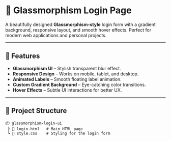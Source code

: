 
# 🔐 Glassmorphism Login Page

A beautifully designed **Glassmorphism-style** login form with a gradient background, responsive layout, and smooth hover effects. Perfect for modern web applications and personal projects.

---

## 🚀 Features
- **Glassmorphism UI** – Stylish transparent blur effect.
- **Responsive Design** – Works on mobile, tablet, and desktop.
- **Animated Labels** – Smooth floating label animation.
- **Custom Gradient Background** – Eye-catching color transitions.
- **Hover Effects** – Subtle UI interactions for better UX.

---

## 📂 Project Structure
```plaintext
📦 glassmorphism-login-ui
 ┣ 📜 login.html   # Main HTML page
 ┗ 📜 style.css    # Styling for the login form
